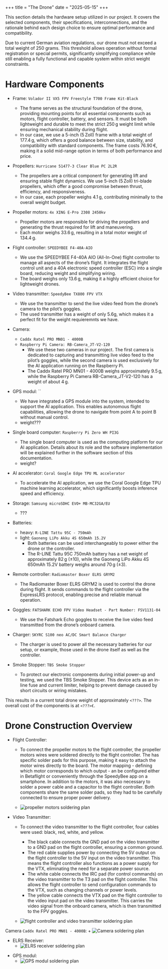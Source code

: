 +++
title = "The Drone" 
date = "2025-05-15"
+++

This section details the hardware setup utilized in our project. It covers the selected components, their specifications, interconnections, and the rationale behind each design choice to ensure optimal performance and compatibility.

Due to current German aviation regulations, our drone must not exceed a total weight of 250 grams. This threshold allows operation without formal registration or special permits, significantly simplifying compliance while still enabling a fully functional and capable system within strict weight constraints.

# Hardware Components

- Frame: `Volador II VX5 FPV Freestyle T700 Frame Kit-Black`
    + The frame serves as the structural foundation of the drone, providing mounting points for all essential components such as motors, flight controller, battery, and sensors. It must be both lightweight and durable to meet the strict 250 g weight limit while ensuring mechanical stability during flight. <br/>
    + In our case, we use a 5-inch (5 Zoll) frame with a total weight of 177.4 g, which offers a good balance between size, stability, and compatibility with standard components. The frame costs 76.90 €, making it a solid mid-range option in terms of both performance and price.

- Propellers: `Hurricane 51477-3 Clear Blue PC 2L2R`
    + The propellers are a critical component for generating lift and ensuring stable flight dynamics. We use 5-inch (5 Zoll) tri-blade propellers, which offer a good compromise between thrust, efficiency, and responsiveness. </br>
    + In our case, each propeller weighs 4.1 g, contributing minimally to the overall weight budget.

- Propeller motors: `4x XING E-Pro 2308 2450kv`
    + Propeller motors are responsible for driving the propellers and generating the thrust required for lift and maneuvering. </br>
    + Each motor weighs 33.6 g, resulting in a total motor weight of 134.4 g.

- Flight controller: `SPEEDYBEE F4-40A-AIO`
    + We use the SPEEDYBEE F4-40A AIO (All-In-One) flight controller to manage all aspects of the drone’s flight. It integrates the flight control unit and a 40A electronic speed controller (ESC) into a single board, reducing weight and simplifying wiring.</br>
    + The board weighs only 13.6 g, making it a highly efficient choice for lightweight drones.

- Video transmitter: `SpeedyBee TX800 FPV VTX`
    + We use the transmitter to send the live video feed from the drone’s camera to the pilot’s goggles.</br>
    + The used transmitter has a weight of only 5.6g, which makes it a perfect fit for the weight requieremnts we have.

- Camera:
    + `Caddx Ratel PRO MN01 - 4000B`</br>
    + `Raspberry Pi Camera: RB-Camera_JT-V2-120`</br>
        - We use these two cameras in our project. The first camera is dedicated to capturing and transmitting live video feed to the pilot’s goggles, while the second camera is used exclusively for the AI application running on the Raspberry Pi.</br>
        - The Caddx Ratel PRO MN01 - 4000B weighs approximately 9.5 g, while the Raspberry Pi Camera RB-Camera_JT-V2-120 has a weight of about 4 g.

- GPS modul: ``
    + We have integrated a GPS module into the system, intended to support the AI application. This enables autonomous flight capabilities, allowing the drone to navigate from point A to point B without manual control.
    + weight??? 

- Single board computer: `Raspberry Pi Zero WH PI3G`
    + The single board computer is used as the computing platform for our AI application. Details about its role and the software implementation will be explained further in the software section of this documentation.</br>
    + weight?

- AI accelerator: `Coral Google Edge TPU ML accelerator`
    + To accelerate the AI application, we use the Coral Google Edge TPU machine learning accelerator, which significantly boosts inference speed and efficiency.

- Storage: `Samsung microSDHC EVO+ MB-MC32GA/EU`
    + ???

- Batteries:
    + heavy: `R-LINE Tattu 95C - 750mAh`</br>
    + light: `Gaoneng LiPo Akku 4S 650mAh 15.2V`</br>
        - Both batteries can be used interchangeably to power either the drone or the controller.</br>
        - The R-LINE Tattu 95C 750mAh battery has a net weight of approximately 82 g (±10), while the Gaoneng LiPo Akku 4S 650mAh 15.2V battery weighs around 70 g (±3).

- Remote controller: `Radiomaster Boxer ELRS GRYM2`
    + The Radiomaster Boxer ELRS GRYM2 is used to control the drone during flight. It sends commands to the flight controller via the ExpressLRS protocol, enabling precise and reliable manual operation.

- Goggles: `FATSHARK ECHO FPV Video Headset - Part Number: FSV1131-04`
    + We use the Fatshark Echo goggles to receive the live video feed transmitted from the drone’s onboard camera.

- Charger: `SKYRC S100 neo AC/DC Smart Balance Charger`
    + The charger is used to power all the necessary batteries for our setup, or example, those used in the drone itself as well as the controller.

- Smoke Stopper: `TBS Smoke Stopper`
    + To protect our electronic components during initial power-up and testing, we used the TBS Smoke Stopper. This device acts as an in-line fuse and current limiter, helping to prevent damage caused by short circuits or wiring mistakes.

This results in a current total drone weight of approximately `<???>`. The overall cost of the components is at `<???>€`.

# Drone Construction Overview

- Flight Controller:
    + To connect the propeller motors to the flight controller, the propeller motors wires were soldered directly to the flight controller. The has specific solder pads for this purpose, making it easy to attach the motor wires directly to the board. The motor mapping - defining which motor corresponds to which output - an be configured either in Betaflight or conveniently through the SpeedyBee app on a smartphone. In addition to the motors, it was also necessary to solder a power cable and a capacitor to the flight controller. Both components share the same solder pads, so they had to be carefully connected to ensure proper power delivery.

    + ![propeller motors soldering plan](./images/propellerMotorsSolderingPlan.jpg)

- Video Transmitter:
    + To connect the video transmitter to the flight controller, four cables were used: black, red, white, and yellow.
        + The black cable connects the GND pad on the video transmitter to a GND pad on the flight controller, ensuring a common ground.
        + The red cable supplies power by connecting the 5V output on the flight controller to the 5V input on the video transmitter. This means the flight controller also functions as a power supply for the VTX, eliminating the need for a separate power source.
        + The white cable connects the IRC pad (for control commands) on the video transmitter to the T3 pad on the flight controller. This allows the flight controller to send configuration commands to the VTX, such as changing channels or power levels.
        + The yellow cable connects the VTX pad on the flight controller to the video input pad on the video transmitter. This carries the video signal from the onboard camera, which is then transmitted to the FPV goggles.

    + ![flight controller and video transmitter soldering plan](./images/flightControllerVideoTransmitterSolderingPlan.jpg)

Camera `Caddx Ratel PRO MN01 - 4000B`:
    + ![Camera soldering plan]()

+ ELRS Receiver:
    + ![ELRS receiver soldering plan](./images/ELRSReceiverSolderingPlan.jpg)

- GPS modul:
    + ![GPS modul soldering plan](./images/GPSModulSolderingPlan.jpg)